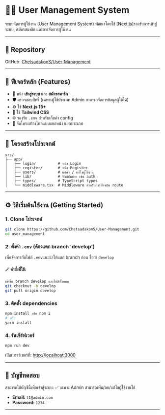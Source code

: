 # 🧑‍💼 User Management System

ระบบจัดการผู้ใช้งาน (User Management System) พัฒนาโดยใช้ [Next.js]รองรับการเข้าสู่ระบบ, สมัครสมาชิก และการจัดการผู้ใช้งาน

---

## 🔗 Repository

GitHub: [ChetsadakonS/User-Management](https://github.com/ChetsadakonS/User-Management.git)

---

## 🚀 ฟีเจอร์หลัก (Features)

- 🔐 หน้า **เข้าสู่ระบบ** และ **สมัครสมาชิก**
- 🛡️ ตรวจสอบสิทธิ์ (เฉพาะผู้ใช้ประเภท Admin สามารถจัดการข้อมูลผู้ใช้ได้)
- ⚙️ ใช้ **Next.js 15+** 
- 🎨 ใช้ **Tailwind CSS**
- 🌐 รองรับ `.env` สำหรับเก็บค่า config
- 📂 จัดโครงสร้างไฟล์แบบแยกหน้า แยกประเภท

---

## 📁 โครงสร้างโปรเจกต์

```
src/
├── app/
│   ├── login/          # หน้า Login
│   ├── register/       # หน้า Register
│   ├── users/          # แสดง / แก้ไขผู้ใช้งาน
│   ├── lib/            # ฟังก์ชันช่วย เช่น auth
│   ├── types/          # TypeScript types
│   └── middleware.tsx  # Middleware สำหรับการป้องกัน route
```

---

## ⚙️ วิธีเริ่มต้นใช้งาน (Getting Started)

### 1. Clone โปรเจกต์

```bash
git clone https://github.com/ChetsadakonS/User-Management.git
cd user_management
```

### 2. ตั้งค่า `.env` (ต้องแตก branch 'develop')

เพื่อจัดการกับไฟล์ `.env`แนะนำให้แตก branch ก่อน ชื่อว่า `develop`

#### 🪄 คำสั่งที่ใช้:

```bash
เข้าขึ้น branch develop และไฟล์ทั้งหมด
git checkout -b develop
git pull origin develop
```

### 3. ติดตั้ง dependencies

```bash
npm install หรือ npm i
# หรือ
yarn install
```

### 4. รันเซิร์ฟเวอร์

```bash
npm run dev
```

เปิดเบราว์เซอร์ที่: [http://localhost:3000](http://localhost:3000)

---

## 🧪 บัญชีทดสอบ

สามารถใช้บัญชีนี้เพื่อเข้าสู่ระบบ:
✅ เฉพาะ Admin สามารถเพิ่ม/ลบ/แก้ไขผู้ใช้งานได้
- **Email:** `t1@admin.com`
- **Password:** `1234`


---



